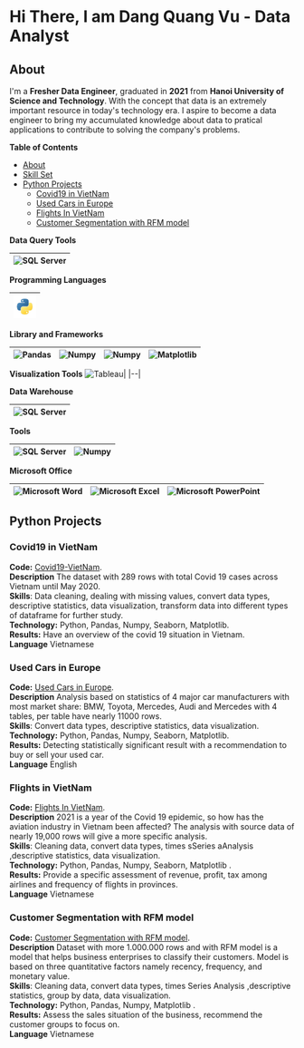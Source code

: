 
<h1> Hi There, I am Dang Quang Vu - Data Analyst</h1>

## About

I'm a **Fresher Data Engineer**, graduated in **2021** from **Hanoi University of Science and Technology**. With the concept that data is an extremely important resource in today's technology era. I aspire to become a data engineer to bring my accumulated knowledge about data to pratical applications to contribute to solving the company's problems.

**Table of Contents**

- [About](#about)
- [Skill Set](#skill-set)
- [Python Projects](#python-projects)
    + [Covid19 in VietNam](#covid19-in-vietnam)
    + [Used Cars in Europe](#used-cars-in-europe)
    + [Flights In VietNam](#flights-in-vietnam)
    + [Customer Segmentation with RFM model](#customer-segmentation-with-rfm-model)

**Data Query Tools**

<img title="SQL Server Management studio" alt="SQL Server" width="40px" src="https://img.icons8.com/color/48/000000/microsoft-sql-server.png" />|
|--|

**Programming Languages**

<img title="Python" alt="Python" width="40px" src="https://raw.githubusercontent.com/github/explore/master/topics/python/python.png" />|
|--|


**Library and Frameworks**

<img title="Pandas" alt="Pandas" width="63px" src="https://www.kindpng.com/picc/m/574-5747046_python-pandas-logo-transparent-hd-png-download.png" />|<img  title="Numpy" alt="Numpy" width="40px" src="https://img.icons8.com/color/48/000000/numpy.png"/>|<img  title="Numpy" alt="Numpy" width="40px" src="https://seaborn.pydata.org/_images/logo-tall-lightbg.svg"/>|<img  title="Matplotlib" alt="Matplotlib" width="63px" src="https://matplotlib.org/3.4.1/_static/logo2_compressed.svg"/>|
|--|--|--|--|

**Visualization Tools**
<img title="Tableau" alt="Tableau" width="40px" src="https://img.icons8.com/color/48/000000/tableau-software.png" />|
|--|


**Data Warehouse**

<img title="SQL Server Management studio" alt="SQL Server" width="68px" src="https://res.cloudinary.com/hevo/image/upload/f_auto,q_auto/v1631185230/hevo-learn/bigtable-vs-bigquery-4.png" />|
|--|

**Tools**

<img title="SQL Server Management studio" alt="SQL Server" width="40px" src="https://img.icons8.com/color/48/000000/pycharm.png" />|<img  title="Numpy" alt="Numpy" width="40px" src="https://upload.wikimedia.org/wikipedia/commons/thumb/3/38/Jupyter_logo.svg/1200px-Jupyter_logo.svg.png"/>
|--|--|


**Microsoft Office**

<img title="Microsoft Word" alt="Microsoft Word" width="40px" src="https://img.icons8.com/fluency/48/000000/microsoft-word-2019.png" />|<img  title="Microsoft Excel" alt="Microsoft Excel" width="40px" src="https://img.icons8.com/color/48/000000/microsoft-excel-2019--v1.png"/>|<img  title="Microsoft PowerPoint" alt="Microsoft PowerPoint" width="40px" src="https://img.icons8.com/fluency/48/000000/microsoft-powerpoint-2019.png"/>|
|--|--|--|


## Python Projects

### Covid19 in VietNam
**Code:** [Covid19-VietNam](https://github.com/vudatahust/LearnPythonofDatavisualization/blob/5d5b498446c95947546d8f5e32b97cd982490d4e/Covid-19%20VietNam.ipynb).<br> 
**Description** The dataset with 289 rows with total Covid 19 cases across Vietnam until May 2020.<br> 
**Skills**: Data cleaning, dealing with missing values, convert data types, descriptive statistics, data visualization, transform data into different types of dataframe for further study. <br>
**Technology:** Python, Pandas, Numpy, Seaborn, Matplotlib.<br>
**Results:**  Have an overview of the covid 19 situation in Vietnam.<br>
**Language** Vietnamese

### Used Cars in Europe
**Code:** [Used Cars in Europe](https://github.com/vudatahust/LearnPythonofDatavisualization/blob/4dce4d41723e0ced711bf691b6e0097222f8e368/Git%20-%20used%20cars%20(1).ipynb).<br> 
**Description** Analysis based on statistics of 4 major car manufacturers with most market share: BMW, Toyota, Mercedes, Audi and Mercedes with 4 tables, per table have nearly 11000 rows.<br> 
**Skills**: Convert data types, descriptive statistics, data visualization. <br>
**Technology:** Python, Pandas, Numpy, Seaborn, Matplotlib.<br>
**Results:**  Detecting statistically significant result with a recommendation to buy or sell your used car.<br>
**Language** English


### Flights in VietNam
**Code:** [Flights In VietNam](https://github.com/vudatahust/LearnPythonofDatavisualization/blob/eb911b77483aabbfe363d9e351b07e744201924c/Git%20-%20Flights%20in%20VietNam.ipynb).<br> 
**Description** 2021 is a year of the Covid 19 epidemic, so how has the aviation industry in Vietnam been affected? The analysis with source data of nearly 19,000 rows will give a more specific analysis.<br> 
**Skills**: Cleaning data, convert data types, times sSeries aAnalysis ,descriptive statistics, data visualization. <br>
**Technology:** Python, Pandas, Numpy, Seaborn, Matplotlib .<br>
**Results:** Provide a specific assessment of revenue, profit, tax among airlines and frequency of flights in provinces.<br>
**Language** Vietnamese


### Customer Segmentation with RFM model
**Code:** [Customer Segmentation with RFM model](https://github.com/vudatahust/LearnPythonofDatavisualization/blob/5693b5a495f9f00295bf2e1bf8729c6e8bd27528/Customer%20Segmentation%20with%20RFM%20model.ipynb).<br> 
**Description** Dataset with more 1.000.000 rows and with RFM model is a model that helps business enterprises to classify their customers. Model is based on three quantitative factors namely recency, frequency, and monetary value.<br> 
**Skills**: Cleaning data, convert data types, times Series Analysis ,descriptive statistics, group by data, data visualization. <br>
**Technology:** Python, Pandas, Numpy, Matplotlib .<br>
**Results:** Assess the sales situation of the business, recommend the customer groups to focus on.<br>
**Language** Vietnamese





